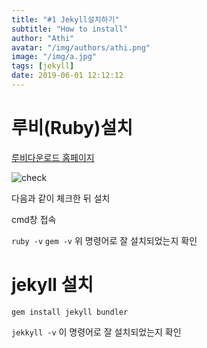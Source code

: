 ```yaml
---
title: "#1 Jekyll설치하기"
subtitle: "How to install"
author: "Athi"
avatar: "/img/authors/athi.png"
image: "/img/a.jpg"
tags: [jekyll]
date: 2019-06-01 12:12:12
---
```


# 루비(Ruby)설치

[루비다운로드 홈페이지](https://rubyinstaller.org/downloads/)

![check](https://i.imgur.com/0nzgffY.png)

다음과 같이 체크한 뒤 설치

cmd창 접속

`ruby -v`
`gem -v`
위 명령어로 잘 설치되었는지 확인

# jekyll 설치

`gem install jekyll bundler`

`jekkyll -v` 이 명령어로 잘 설치되었는지 확인
